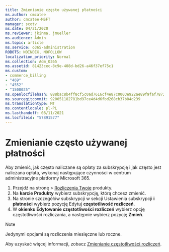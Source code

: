 ```yaml
---
title: Zmienianie często używanej płatności
ms.author: cmcatee
author: cmcatee-MSFT
manager: scotv
ms.date: 04/21/2020
ms.reviewer: jkinma, jmueller
ms.audience: Admin
ms.topic: article
ms.service: o365-administration
ROBOTS: NOINDEX, NOFOLLOW
localization_priority: Normal
ms.collection: Adm_O365
ms.assetid: 81423cec-8c9e-408d-bd26-a46f37ef75c1
ms.custom:
- commerce_billing
- "469"
- "4552"
- "1500025"
ms.openlocfilehash: 888bac8b4ff8cf5c0ad7616cf4e87c0003e922ae89f9faf7872b94aba76f7027
ms.sourcegitcommit: 920051182781bd97ce4d4d6fbd268cb37b84d239
ms.translationtype: MT
ms.contentlocale: pl-PL
ms.lasthandoff: 08/11/2021
ms.locfileid: "57891577"
---
```

# <a name="change-how-often-you-pay"></a>Zmienianie często używanej płatności

Aby zmienić, jak często naliczane są opłaty za subskrypcję i jak często jest naliczana opłata, wykonaj następujące czynności w centrum administracyjne platformy Microsoft 365.

1. Przejdź na stronę  >  [Rozliczenia Twoje](https://go.microsoft.com/fwlink/p/?linkid=842054) produkty.
2. Na **karcie Produkty** wybierz subskrypcję, którą chcesz zmienić.
3. Na stronie szczegółów subskrypcji w sekcji Ustawienia subskrypcji **i płatności** wybierz pozycję Edytuj **częstotliwość rozliczeń**.
4. W **okienku Edytowanie częstotliwości rozliczeń** wybierz opcję częstotliwości rozliczania, a następnie wybierz pozycję **Zmień**.

> [!NOTE]
> Jedynymi opcjami są rozliczenia miesięczne lub roczne.

Aby uzyskać więcej informacji, zobacz [Zmienianie częstotliwości rozliczeń](https://docs.microsoft.com/microsoft-365/commerce/billing-and-payments/change-payment-frequency).